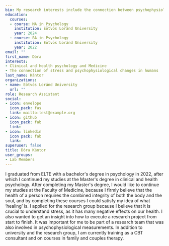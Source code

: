 ```yaml
---
bio: My research interests include the connection between psychophysiological changes and stress.
education:
  courses:
  - course: MA in Psychology
    institution: Eötvös Loránd University
    year: 2024
  - course: BA in Psychology
    institution: Eötvös Loránd University
    year: 2022
email: ""
first_name: Dóra
interests:
- Clinical and health psychology and Medicine
- The connection of stress and psychophysiological changes in humans
last_name: Kántor
organizations:
- name: Eötvös Loránd University
  url: ""
role: Research Assistant
social:
- icon: envelope
  icon_pack: fas
  link: mailto:test@example.org
- icon: github
  icon_pack: fab
  link: 
- icon: linkedin
  icon pack: fab
  link: 
superuser: false
title: Dóra Kántor
user_groups:
- Lab Members
---
```


I graduated from ELTE with a bachelor's degree in psychology in 2022, after which I continued my studies at the Master's degree in clinical and health psychology. After completing my Master's degree, I would like to continue my studies at the Faculty of Medicine, because I firmly believe that the health of a person requires the combined integrity of both the body and the soul, and by completing these courses I could satisfy my idea of what ‘healing’ is. I applied for the research group because I believe that it is crucial to understand stress, as it has many negative effects on our health. I also wanted to get an insight into how to execute a research project from start to finish. It was important for me to be part of a research team that was also involved in psychophysiological measurements. In addition to university and the research group, I am currently training as a CBT consultant and on courses in family and couples therapy.